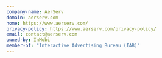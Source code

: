 ```yaml
---
company-name: AerServ
domain: aerserv.com
home: https://www.aerserv.com/
privacy-policy: https://www.aerserv.com/privacy-policy/
email: contact@aerserv.com
owned-by: InMobi
member-of: "Interactive Advertising Bureau (IAB)"
---
```




